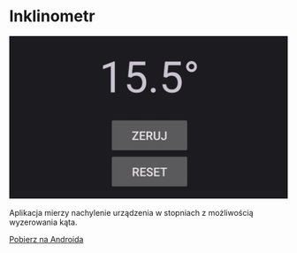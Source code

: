 # Inklinometr

![screenshot](https://github.com/pzx113092/Inklinometr/blob/master/Inklinometr.png)

Aplikacja mierzy nachylenie urządzenia w stopniach z możliwością wyzerowania kąta.

[Pobierz na Androida](https://github.com/pzx113092/Inklinometr/releases/download/v1.0/app-release.apk)

